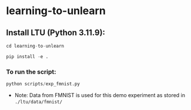 # learning-to-unlearn

## Install LTU (Python 3.11.9):

``` python
cd learning-to-unlearn
```

``` python
pip install -e .
```

### To run the script:

```python
python scripts/exp_fmnist.py
```

- Note: Data from FMNIST is used for this demo experiment as stored in ```./ltu/data/fmnist/```
